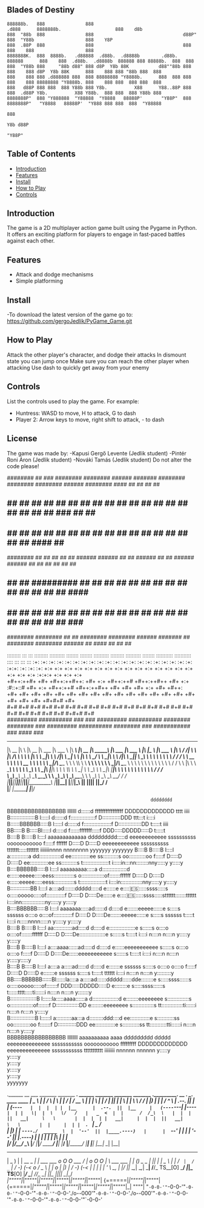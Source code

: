 ## Blades of Destiny


    888888b.   888               888                                  .d888      8888888b.                    888    d8b                   
    888  "88b  888               888                                 d88P"       888  "Y88b                   888    Y8P                   
    888  .88P  888               888                                 888         888    888                   888                          
    8888888K.  888  8888b.   .d88888  .d88b.  .d8888b        .d88b.  888888      888    888  .d88b.  .d8888b  888888 888 88888b.  888  888 
    888  "Y88b 888     "88b d88" 888 d8P  Y8b 88K           d88""88b 888         888    888 d8P  Y8b 88K      888    888 888 "88b 888  888 
    888    888 888 .d888888 888  888 88888888 "Y8888b.      888  888 888         888    888 88888888 "Y8888b. 888    888 888  888 888  888 
    888   d88P 888 888  888 Y88b 888 Y8b.          X88      Y88..88P 888         888  .d88P Y8b.          X88 Y88b.  888 888  888 Y88b 888 
    8888888P"  888 "Y888888  "Y88888  "Y8888   88888P'       "Y88P"  888         8888888P"   "Y8888   88888P'  "Y888 888 888  888  "Y88888 
                                                                                                                                       888 
                                                                                                                                  Y8b d88P 
                                                                                                                                   "Y88P"  
## Table of Contents
- [Introduction](#introduction)
- [Features](#features)
- [Install](#install)
- [How to Play](#how-to-play)
- [Controls](#controls)

## Introduction
The game is a 2D multiplayer action game built using the Pygame in Python. 
It offers an exciting platform for players to engage in fast-paced battles against each other. 

## Features
- Attack and dodge mechanisms
- Simple platforming

## Install
-To download the latest version of the game go to: 
    https://github.com/gergoJedlik/PyGame_Game.git
    
## How to Play
Attack the other player's character, and dodge their attacks
In dismount state you can jump once
Make sure you can reach the other player when attacking
Use dash to quickly get away from your enemy

## Controls
List the controls used to play the game. For example:
- Huntress: WASD to move, H to attack, G to dash
- Player 2: Arrow keys to move, right shift to attack, - to dash

## License
The game was made by:
        -Kapusi Gergő Levente (Jedlik student)
        -Pintér Roni Áron (Jedlik student)
        -Nováki Tamás (Jedlik student)
Do not alter the code please!

########  ##          ###    ########  ########  ######      #######  ########    ########  ########  ######  ######## #### ##    ## ##    ## 
##     ## ##         ## ##   ##     ## ##       ##    ##    ##     ## ##          ##     ## ##       ##    ##    ##     ##  ###   ##  ##  ##  
##     ## ##        ##   ##  ##     ## ##       ##          ##     ## ##          ##     ## ##       ##          ##     ##  ####  ##   ####   
########  ##       ##     ## ##     ## ######    ######     ##     ## ######      ##     ## ######    ######     ##     ##  ## ## ##    ##    
##     ## ##       ######### ##     ## ##             ##    ##     ## ##          ##     ## ##             ##    ##     ##  ##  ####    ##    
##     ## ##       ##     ## ##     ## ##       ##    ##    ##     ## ##          ##     ## ##       ##    ##    ##     ##  ##   ###    ##    
########  ######## ##     ## ########  ########  ######      #######  ##          ########  ########  ######     ##    #### ##    ##    ##    

:::::::::  :::            :::     :::::::::  :::::::::: ::::::::        ::::::::  ::::::::::      :::::::::  :::::::::: :::::::: ::::::::::: ::::::::::: ::::    ::: :::   ::: 
:+:    :+: :+:          :+: :+:   :+:    :+: :+:       :+:    :+:      :+:    :+: :+:             :+:    :+: :+:       :+:    :+:    :+:         :+:     :+:+:   :+: :+:   :+: 
+:+    +:+ +:+         +:+   +:+  +:+    +:+ +:+       +:+             +:+    +:+ +:+             +:+    +:+ +:+       +:+           +:+         +:+     :+:+:+  +:+  +:+ +:+  
+#++:++#+  +#+        +#++:++#++: +#+    +:+ +#++:++#  +#++:++#++      +#+    +:+ :#::+::#        +#+    +:+ +#++:++#  +#++:++#++    +#+         +#+     +#+ +:+ +#+   +#++:   
+#+    +#+ +#+        +#+     +#+ +#+    +#+ +#+              +#+      +#+    +#+ +#+             +#+    +#+ +#+              +#+    +#+         +#+     +#+  +#+#+#    +#+    
#+#    #+# #+#        #+#     #+# #+#    #+# #+#       #+#    #+#      #+#    #+# #+#             #+#    #+# #+#       #+#    #+#    #+#         #+#     #+#   #+#+#    #+#    
#########  ########## ###     ### #########  ########## ########        ########  ###             #########  ########## ########     ###     ########### ###    ####    ###    

 ________  ___       ________  ________  _______   ________           ________  ________      ________  _______   ________  _________  ___  ________       ___    ___ 
|\   __  \|\  \     |\   __  \|\   ___ \|\  ___ \ |\   ____\         |\   __  \|\  _____\    |\   ___ \|\  ___ \ |\   ____\|\___   ___\\  \|\   ___  \    |\  \  /  /|
\ \  \|\ /\ \  \    \ \  \|\  \ \  \_|\ \ \   __/|\ \  \___|_        \ \  \|\  \ \  \__/     \ \  \_|\ \ \   __/|\ \  \___|\|___ \  \_\ \  \ \  \\ \  \   \ \  \/  / /
 \ \   __  \ \  \    \ \   __  \ \  \ \\ \ \  \_|/_\ \_____  \        \ \  \\\  \ \   __\     \ \  \ \\ \ \  \_|/_\ \_____  \   \ \  \ \ \  \ \  \\ \  \   \ \    / / 
  \ \  \|\  \ \  \____\ \  \ \  \ \  \_\\ \ \  \_|\ \|____|\  \        \ \  \\\  \ \  \_|      \ \  \_\\ \ \  \_|\ \|____|\  \   \ \  \ \ \  \ \  \\ \  \   \/  /  /  
   \ \_______\ \_______\ \__\ \__\ \_______\ \_______\____\_\  \        \ \_______\ \__\        \ \_______\ \_______\____\_\  \   \ \__\ \ \__\ \__\\ \__\__/  / /    
    \|_______|\|_______|\|__|\|__|\|_______|\|_______|\_________\        \|_______|\|__|         \|_______|\|_______|\_________\   \|__|  \|__|\|__| \|__|\___/ /     
                                                     \|_________|                                                   \|_________|                         \|___|/      
                                                     
                                                                                                                                                                                                                                                                                      
                                                         dddddddd                                                                                                                                                                                                                     
BBBBBBBBBBBBBBBBB   lllllll                              d::::::d                                                              ffffffffffffffff       DDDDDDDDDDDDD                                                      tttt            iiii                                         
B::::::::::::::::B  l:::::l                              d::::::d                                                             f::::::::::::::::f      D::::::::::::DDD                                                ttt:::t           i::::i                                        
B::::::BBBBBB:::::B l:::::l                              d::::::d                                                            f::::::::::::::::::f     D:::::::::::::::DD                                              t:::::t            iiii                                         
BB:::::B     B:::::Bl:::::l                              d:::::d                                                             f::::::fffffff:::::f     DDD:::::DDDDD:::::D                                             t:::::t                                                         
  B::::B     B:::::B l::::l   aaaaaaaaaaaaa      ddddddddd:::::d     eeeeeeeeeeee        ssssssssss           ooooooooooo    f:::::f       ffffff       D:::::D    D:::::D     eeeeeeeeeeee        ssssssssss   ttttttt:::::ttttttt    iiiiiiinnnn  nnnnnnnn yyyyyyy           yyyyyyy
  B::::B     B:::::B l::::l   a::::::::::::a   dd::::::::::::::d   ee::::::::::::ee    ss::::::::::s        oo:::::::::::oo  f:::::f                    D:::::D     D:::::D  ee::::::::::::ee    ss::::::::::s  t:::::::::::::::::t    i:::::in:::nn::::::::nny:::::y         y:::::y 
  B::::BBBBBB:::::B  l::::l   aaaaaaaaa:::::a d::::::::::::::::d  e::::::eeeee:::::eess:::::::::::::s      o:::::::::::::::of:::::::ffffff              D:::::D     D:::::D e::::::eeeee:::::eess:::::::::::::s t:::::::::::::::::t     i::::in::::::::::::::nny:::::y       y:::::y  
  B:::::::::::::BB   l::::l            a::::ad:::::::ddddd:::::d e::::::e     e:::::es::::::ssss:::::s     o:::::ooooo:::::of::::::::::::f              D:::::D     D:::::De::::::e     e:::::es::::::ssss:::::stttttt:::::::tttttt     i::::inn:::::::::::::::ny:::::y     y:::::y   
  B::::BBBBBB:::::B  l::::l     aaaaaaa:::::ad::::::d    d:::::d e:::::::eeeee::::::e s:::::s  ssssss      o::::o     o::::of::::::::::::f              D:::::D     D:::::De:::::::eeeee::::::e s:::::s  ssssss       t:::::t           i::::i  n:::::nnnn:::::n y:::::y   y:::::y    
  B::::B     B:::::B l::::l   aa::::::::::::ad:::::d     d:::::d e:::::::::::::::::e    s::::::s           o::::o     o::::of:::::::ffffff              D:::::D     D:::::De:::::::::::::::::e    s::::::s            t:::::t           i::::i  n::::n    n::::n  y:::::y y:::::y     
  B::::B     B:::::B l::::l  a::::aaaa::::::ad:::::d     d:::::d e::::::eeeeeeeeeee        s::::::s        o::::o     o::::o f:::::f                    D:::::D     D:::::De::::::eeeeeeeeeee        s::::::s         t:::::t           i::::i  n::::n    n::::n   y:::::y:::::y      
  B::::B     B:::::B l::::l a::::a    a:::::ad:::::d     d:::::d e:::::::e           ssssss   s:::::s      o::::o     o::::o f:::::f                    D:::::D    D:::::D e:::::::e           ssssss   s:::::s       t:::::t    tttttt i::::i  n::::n    n::::n    y:::::::::y       
BB:::::BBBBBB::::::Bl::::::la::::a    a:::::ad::::::ddddd::::::dde::::::::e          s:::::ssss::::::s     o:::::ooooo:::::of:::::::f                 DDD:::::DDDDD:::::D  e::::::::e          s:::::ssss::::::s      t::::::tttt:::::ti::::::i n::::n    n::::n     y:::::::y        
B:::::::::::::::::B l::::::la:::::aaaa::::::a d:::::::::::::::::d e::::::::eeeeeeee  s::::::::::::::s      o:::::::::::::::of:::::::f                 D:::::::::::::::DD    e::::::::eeeeeeee  s::::::::::::::s       tt::::::::::::::ti::::::i n::::n    n::::n      y:::::y         
B::::::::::::::::B  l::::::l a::::::::::aa:::a d:::::::::ddd::::d  ee:::::::::::::e   s:::::::::::ss        oo:::::::::::oo f:::::::f                 D::::::::::::DDD       ee:::::::::::::e   s:::::::::::ss          tt:::::::::::tti::::::i n::::n    n::::n     y:::::y          
BBBBBBBBBBBBBBBBB   llllllll  aaaaaaaaaa  aaaa  ddddddddd   ddddd    eeeeeeeeeeeeee    sssssssssss            ooooooooooo   fffffffff                 DDDDDDDDDDDDD            eeeeeeeeeeeeee    sssssssssss              ttttttttttt  iiiiiiii nnnnnn    nnnnnn    y:::::y           
                                                                                                                                                                                                                                                                   y:::::y            
                                                                                                                                                                                                                                                                  y:::::y             
                                                                                                                                                                                                                                                                 y:::::y              
                                                                                                                                                                                                                                                                y:::::y               
                                                                                                                                                                                                                                                               yyyyyyy                
                                                                                                                                                                                                                                                                                      
.______    __          ___       _______   _______     _______.     ______    _______     _______   _______     _______.___________. __  .__   __. ____    ____ 
|   _  \  |  |        /   \     |       \ |   ____|   /       |    /  __  \  |   ____|   |       \ |   ____|   /       |           ||  | |  \ |  | \   \  /   / 
|  |_)  | |  |       /  ^  \    |  .--.  ||  |__     |   (----`   |  |  |  | |  |__      |  .--.  ||  |__     |   (----`---|  |----`|  | |   \|  |  \   \/   /  
|   _  <  |  |      /  /_\  \   |  |  |  ||   __|     \   \       |  |  |  | |   __|     |  |  |  ||   __|     \   \       |  |     |  | |  . `  |   \_    _/   
|  |_)  | |  `----./  _____  \  |  '--'  ||  |____.----)   |      |  `--'  | |  |        |  '--'  ||  |____.----)   |      |  |     |  | |  |\   |     |  |     
|______/  |_______/__/     \__\ |_______/ |_______|_______/        \______/  |__|        |_______/ |_______|_______/       |__|     |__| |__| \__|     |__|     
                                                                                                                                                                

   ___      _                _                                        __             ___                     _        _              _  _  
  | _ )    | |    __ _    __| |    ___     ___      o O O   ___      / _|    o O O  |   \    ___     ___    | |_     (_)    _ _     | || | 
  | _ \    | |   / _` |  / _` |   / -_)   (_-<     o       / _ \    |  _|   o       | |) |  / -_)   (_-<    |  _|    | |   | ' \     \_, | 
  |___/   _|_|_  \__,_|  \__,_|   \___|   /__/_   TS__[O]  \___/   _|_|_   TS__[O]  |___/   \___|   /__/_   _\__|   _|_|_  |_||_|   _|__/  
_|"""""|_|"""""|_|"""""|_|"""""|_|"""""|_|"""""| {======|_|"""""|_|"""""| {======|_|"""""|_|"""""|_|"""""|_|"""""|_|"""""|_|"""""|_| """"| 
"`-0-0-'"`-0-0-'"`-0-0-'"`-0-0-'"`-0-0-'"`-0-0-'./o--000'"`-0-0-'"`-0-0-'./o--000'"`-0-0-'"`-0-0-'"`-0-0-'"`-0-0-'"`-0-0-'"`-0-0-'"`-0-0-' 

